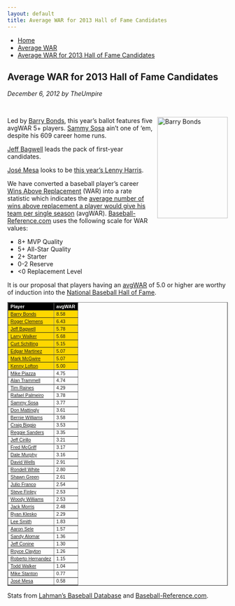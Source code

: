 ```yaml
---
layout: default
title: Average WAR for 2013 Hall of Fame Candidates
---
```

<nav class="breadcrumb" aria-label="breadcrumbs">
  <ul>
    <li><a href="{{ site.url }}{{ site.baseurl }}/index.html">Home</a></li>
    <li><a href="avg-war-home.html">Average WAR</a></li>
    <li class="is-active"><a href="#" aria-current="page">Average WAR for 2013 Hall of Fame Candidates</a></li>
  </ul>
</nav>

<section class="storycontent">
  <h1>Average WAR for 2013 Hall of Fame Candidates</h1>
  <p><em>December 6, 2012 by TheUmpire</em></p>
  <br />
  <p><a href="http://commons.wikimedia.org/wiki/File:Barry_Bonds_2006-05-08.jpg" target="_blank"><img style="margin: 0px 0px 10px 10px; display: inline; border: 0px;" title="Barry Bonds" src="{{ site.url }}{{ site.baseurl }}/assets/images/barry_bonds2.jpg" alt="Barry Bonds" width="161" height="232" align="right" border="0" /></a> Led by <a href="http://www.baseball-reference.com/players/b/bondsba01.shtml" target="_blank">Barry Bonds</a>, this year’s ballot features five avgWAR 5+ players.  <a href="http://www.baseball-reference.com/players/s/sosasa01.shtml">Sammy Sosa</a> ain’t one of ‘em, despite his 609 career home runs.</p>
  <p><a href="http://www.baseball-reference.com/players/b/bagweje01.shtml">Jeff Bagwell</a> leads the pack of first-year candidates.</p>
  <p><a href="http://www.baseball-reference.com/players/m/mesajo01.shtml">José Mesa</a> looks to be <a href="{{ site.url }}{{ site.baseurl }}/lenny-harris-for-hall-of-fame-huh.html">this year’s Lenny Harris</a>.</p>
  <p>We have converted a baseball player’s career <a href="http://saberlibrary.com/misc/war/">Wins Above Replacement</a> (WAR) into a rate statistic which indicates the <a href="{{ site.url }}{{ site.baseurl }}/pages/avg-war.html">average number of wins above replacement a player would give his team per single season</a> (avgWAR). <a href="http://www.baseball-reference.com">Baseball-Reference.com</a> uses the following scale for WAR values:</p>
  <ul>
  <li>8+ MVP Quality </li>
  <li>5+ All-Star Quality </li>
  <li>2+ Starter </li>
  <li>0-2 Reserve </li>
  <li>&lt;0 Replacement Level </li>
  </ul>
  <p>It is our proposal that players having an <a href="{{ site.url }}{{ site.baseurl }}/pages/avg-war.html">avgWAR</a> of 5.0 or higher are worthy of induction into the <a href="http://baseballhall.org/">National Baseball Hall of Fame</a>.</p>
  <table style="font-family: arial; font-size: 8pt;" width="250" border="1" cellspacing="1" cellpadding="2">
  <tbody>
  <tr style="background-color: #000000; color: #ffffff; font-weight: bold;">
  <td>Player</td>
  <td>avgWAR</td>
  </tr>
  <tr style="background-color: #ffd700;">
  <td><a href="http://www.baseball-reference.com/players/b/bondsba01.shtml">Barry Bonds</a></td>
  <td>8.58</td>
  </tr>
  <tr style="background-color: #ffd700;">
  <td><a href="http://www.baseball-reference.com/players/c/clemero02.shtml">Roger Clemens</a></td>
  <td>6.43</td>
  </tr>
  <tr style="background-color: #ffd700;">
  <td><a href="http://www.baseball-reference.com/players/b/bagweje01.shtml">Jeff Bagwell</a></td>
  <td>5.78</td>
  </tr>
  <tr style="background-color: #ffd700;">
  <td><a href="http://www.baseball-reference.com/players/w/walkela01.shtml">Larry Walker</a></td>
  <td>5.68</td>
  </tr>
  <tr style="background-color: #ffd700;">
  <td><a href="http://www.baseball-reference.com/players/s/schilcu01.shtml">Curt Schilling</a></td>
  <td>5.15</td>
  </tr>
  <tr style="background-color: #ffd700;">
  <td><a href="http://www.baseball-reference.com/players/m/martied01.shtml">Edgar Martinez</a></td>
  <td>5.07</td>
  </tr>
  <tr style="background-color: #ffd700;">
  <td><a href="http://www.baseball-reference.com/players/m/mcgwima01.shtml">Mark McGwire</a></td>
  <td>5.07</td>
  </tr>
  <tr style="background-color: #ffd700;">
  <td><a href="http://www.baseball-reference.com/players/l/loftoke01.shtml">Kenny Lofton</a></td>
  <td>5.00</td>
  </tr>
  <tr>
  <td><a href="http://www.baseball-reference.com/players/p/piazzmi01.shtml">Mike Piazza</a></td>
  <td>4.75</td>
  </tr>
  <tr>
  <td><a href="http://www.baseball-reference.com/players/t/trammal01.shtml">Alan Trammell</a></td>
  <td>4.74</td>
  </tr>
  <tr>
  <td><a href="http://www.baseball-reference.com/players/r/raineti01.shtml">Tim Raines</a></td>
  <td>4.29</td>
  </tr>
  <tr>
  <td><a href="http://www.baseball-reference.com/players/p/palmera01.shtml">Rafael Palmeiro</a></td>
  <td>3.78</td>
  </tr>
  <tr>
  <td><a href="http://www.baseball-reference.com/players/s/sosasa01.shtml">Sammy Sosa</a></td>
  <td>3.77</td>
  </tr>
  <tr>
  <td><a href="http://www.baseball-reference.com/players/m/mattido01.shtml">Don Mattingly</a></td>
  <td>3.61</td>
  </tr>
  <tr>
  <td><a href="http://www.baseball-reference.com/players/w/willibe02.shtml">Bernie Williams</a></td>
  <td>3.58</td>
  </tr>
  <tr>
  <td><a href="http://www.baseball-reference.com/players/b/biggicr01.shtml">Craig Biggio</a></td>
  <td>3.53</td>
  </tr>
  <tr>
  <td><a href="http://www.baseball-reference.com/players/s/sandere02.shtml">Reggie Sanders</a></td>
  <td>3.35</td>
  </tr>
  <tr>
  <td><a href="http://www.baseball-reference.com/players/c/cirilje01.shtml">Jeff Cirillo</a></td>
  <td>3.21</td>
  </tr>
  <tr>
  <td><a href="http://www.baseball-reference.com/players/m/mcgrifr01.shtml">Fred McGriff</a></td>
  <td>3.17</td>
  </tr>
  <tr>
  <td><a href="http://www.baseball-reference.com/players/m/murphda05.shtml">Dale Murphy</a></td>
  <td>3.16</td>
  </tr>
  <tr>
  <td><a href="http://www.baseball-reference.com/players/w/wellsda01.shtml">David Wells</a></td>
  <td>2.91</td>
  </tr>
  <tr>
  <td><a href="http://www.baseball-reference.com/players/w/whitero02.shtml">Rondell White</a></td>
  <td>2.80</td>
  </tr>
  <tr>
  <td><a href="http://www.baseball-reference.com/players/g/greensh01.shtml">Shawn Green</a></td>
  <td>2.61</td>
  </tr>
  <tr>
  <td><a href="http://www.baseball-reference.com/players/f/francju01.shtml">Julio Franco</a></td>
  <td>2.54</td>
  </tr>
  <tr>
  <td><a href="http://www.baseball-reference.com/players/f/finlest01.shtml">Steve Finley</a></td>
  <td>2.53</td>
  </tr>
  <tr>
  <td><a href="http://www.baseball-reference.com/players/w/williwo02.shtml">Woody Williams</a></td>
  <td>2.53</td>
  </tr>
  <tr>
  <td><a href="http://www.baseball-reference.com/players/m/morrija02.shtml">Jack Morris</a></td>
  <td>2.48</td>
  </tr>
  <tr>
  <td><a href="http://www.baseball-reference.com/players/k/kleskry01.shtml">Ryan Klesko</a></td>
  <td>2.29</td>
  </tr>
  <tr>
  <td><a href="http://www.baseball-reference.com/players/s/smithle02.shtml">Lee Smith</a></td>
  <td>1.83</td>
  </tr>
  <tr>
  <td><a href="http://www.baseball-reference.com/players/s/seleaa01.shtml">Aaron Sele</a></td>
  <td>1.57</td>
  </tr>
  <tr>
  <td><a href="http://www.baseball-reference.com/players/a/alomasa02.shtml">Sandy Alomar</a></td>
  <td>1.36</td>
  </tr>
  <tr>
  <td><a href="http://www.baseball-reference.com/players/c/coninje01.shtml">Jeff Conine</a></td>
  <td>1.30</td>
  </tr>
  <tr>
  <td><a href="http://www.baseball-reference.com/players/c/claytro01.shtml">Royce Clayton</a></td>
  <td>1.26</td>
  </tr>
  <tr>
  <td><a href="http://www.baseball-reference.com/players/h/hernaro01.shtml">Roberto Hernandez</a></td>
  <td>1.15</td>
  </tr>
  <tr>
  <td><a href="http://www.baseball-reference.com/players/h/hernaro01.shtml">Todd Walker</a></td>
  <td>1.04</td>
  </tr>
  <tr>
  <td><a href="http://www.baseball-reference.com/players/s/stantmi02.shtml">Mike Stanton</a></td>
  <td>0.77</td>
  </tr>
  <tr>
  <td><a href="http://www.baseball-reference.com/players/m/mesajo01.shtml">José Mesa</a></td>
  <td>0.58</td>
  </tr>
  </tbody>
  </table>
  <p>Stats from <a href="http://baseball1.com/statistics/">Lahman’s Baseball Database</a> and <a href="http://www.baseball-reference.com/">Baseball-Reference.com</a>.</p>
  
</section>
